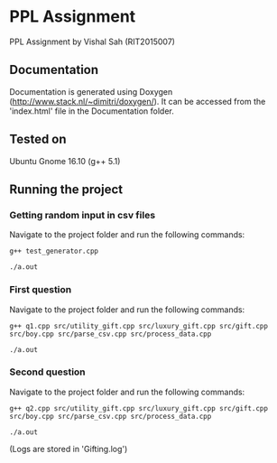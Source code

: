 # PPL Assignment
PPL Assignment by Vishal Sah (RIT2015007)
## Documentation
Documentation is generated using Doxygen (http://www.stack.nl/~dimitri/doxygen/).
It can be accessed from the 'index.html' file in the Documentation folder.
## Tested on
Ubuntu Gnome 16.10 (g++ 5.1)
## Running the project
### Getting random input in csv files
Navigate to the project folder and run the following commands:

`g++ test_generator.cpp`

`./a.out`
### First question
Navigate to the project folder and run the following commands:

`g++ q1.cpp src/utility_gift.cpp src/luxury_gift.cpp src/gift.cpp src/boy.cpp src/parse_csv.cpp src/process_data.cpp`

`./a.out`
### Second question
Navigate to the project folder and run the following commands:

`g++ q2.cpp src/utility_gift.cpp src/luxury_gift.cpp src/gift.cpp src/boy.cpp src/parse_csv.cpp src/process_data.cpp`

`./a.out`

(Logs are stored in 'Gifting.log')
